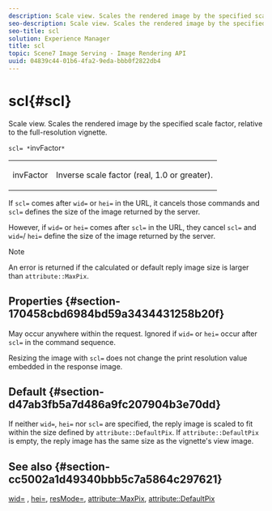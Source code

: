 ```yaml
---
description: Scale view. Scales the rendered image by the specified scale factor, relative to the full-resolution vignette.
seo-description: Scale view. Scales the rendered image by the specified scale factor, relative to the full-resolution vignette.
seo-title: scl
solution: Experience Manager
title: scl
topic: Scene7 Image Serving - Image Rendering API
uuid: 04839c44-01b6-4fa2-9eda-bbb0f2822db4
---
```


# scl{#scl}

Scale view. Scales the rendered image by the specified scale factor, relative to the full-resolution vignette.

 `scl= *`invFactor`*`

<table id="simpletable_EFE352FA8EF14197B6934783A2883451"> 
 <tr class="strow"> 
  <td class="stentry"> <p><span class="codeph"> <span class="varname"> invFactor</span> </span> </p></td> 
  <td class="stentry"> <p>Inverse scale factor (real, 1.0 or greater). </p></td> 
 </tr> 
</table>

If `scl=` comes after `wid=` or `hei=` in the URL, it cancels those commands and `scl=` defines the size of the image returned by the server.

However, if `wid=` or `hei=` comes after `scl=` in the URL, they cancel `scl=` and `wid=`/ `hei=` define the size of the image returned by the server.

>[!NOTE]
>
>An error is returned if the calculated or default reply image size is larger than `attribute::MaxPix`.

## Properties {#section-170458cbd6984bd59a3434431258b20f}

May occur anywhere within the request. Ignored if `wid=` or `hei=` occur after `scl=` in the command sequence.

Resizing the image with `scl=` does not change the print resolution value embedded in the response image.

## Default {#section-d47ab3fb5a7d486a9fc207904b3e70dd}

If neither `wid=`, `hei=` nor `scl=` are specified, the reply image is scaled to fit within the size defined by `attribute::DefaultPix`. If `attribute::DefaultPix` is empty, the reply image has the same size as the vignette's view image.

## See also {#section-cc5002a1d49340bbb5c7a5864c297621}

[wid=](../../../../../ir-api/http-protocol/image-rendering-api-ref/c-ir-http-protocol-ref/c-ir-http-protocol-command-reference/r-ir-wid.md#reference-b7e691b0624941168c94b2749ae233ec) , [hei=](../../../../../ir-api/http-protocol/image-rendering-api-ref/c-ir-http-protocol-ref/c-ir-http-protocol-command-reference/r-ir-hei.md#reference-1c08f60365a94417a39867c09cac5478), [resMode=](../../../../../ir-api/http-protocol/image-rendering-api-ref/c-ir-http-protocol-ref/c-ir-http-protocol-command-reference/r-ir-http-resmode.md#reference-851a5b636f8948cfb11456c9b7dab0d3), [attribute::MaxPix](../../../../../ir-api/material-cat/image-rendering-api-ref/c-ir-material-catalog/c-ir-attributes-reference/r-ir-maxpix.md#reference-569f186bbc2840a6bd3cffa8ff3e7657), [attribute::DefaultPix](../../../../../ir-api/material-cat/image-rendering-api-ref/c-ir-material-catalog/c-ir-attributes-reference/r-ir-defaultpix.md#reference-102c98f9b5d24d2aaaeb756653fb0e6f) 
